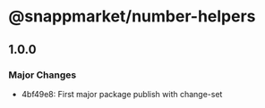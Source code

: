 # @snappmarket/number-helpers

## 1.0.0
### Major Changes

- 4bf49e8: First major package publish with change-set
